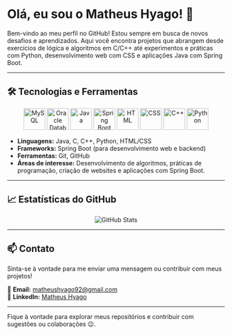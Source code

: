 # Olá, eu sou o Matheus Hyago! 👋

Bem-vindo ao meu perfil no GitHub! Estou sempre em busca de novos desafios e aprendizados. Aqui você encontra projetos que abrangem desde exercícios de lógica e algoritmos em C/C++ até experimentos e práticas com Python, desenvolvimento web com CSS e aplicações Java com Spring Boot.

---

## 🛠️ Tecnologias e Ferramentas  

<p align="center">
  <!-- Logo MySQL -->
  <img src="imagens/mysql_logo.png" alt="MySQL" width="50" />
  
  <!-- Logo Oracle Database -->
  <img src="imagens/oracle_logo.png" alt="Oracle Database" width="50" />
  
  <!-- Logo Java -->
  <img src="imagens/java_logo.png" alt="Java" width="50" />
  
  <!-- Logo Spring Boot -->
  <img src="imagens/spring_boot_logo.png" alt="Spring Boot" width="50" />
  
  <!-- Logo HTML -->
  <img src="imagens/html_logo.png" alt="HTML" width="50" />
  
  <!-- Logo CSS -->
  <img src="imagens/css_logo.png" alt="CSS" width="50" />
  
  <!-- Logo C++ -->
  <img src="imagens/cplusplus_logo.png" alt="C++" width="50" />
  
  <!-- Logo Python -->
  <img src="imagens/python_logo.png" alt="Python" width="50" />
</p>

- **Linguagens:** Java, C, C++, Python, HTML/CSS  
- **Frameworks:** Spring Boot (para desenvolvimento web e backend)  
- **Ferramentas:** Git, GitHub  
- **Áreas de interesse:** Desenvolvimento de algoritmos, práticas de programação, criação de websites e aplicações com Spring Boot.  

---

## 📈 Estatísticas do GitHub  

<p align="center">
  <img src="https://github-readme-stats.vercel.app/api?username=MatheusHyago&show_icons=true&theme=dark" alt="GitHub Stats">
</p>

---

## 📫 Contato  

Sinta-se à vontade para me enviar uma mensagem ou contribuir com meus projetos!  

📧 **Email:** [matheushyago92@gmail.com](mailto:matheushyago92@gmail.com)  
🔗 **LinkedIn:** [Matheus Hyago](https://www.linkedin.com/in/matheus-hyago-662897260/)  

---

Fique à vontade para explorar meus repositórios e contribuir com sugestões ou colaborações 😉.
